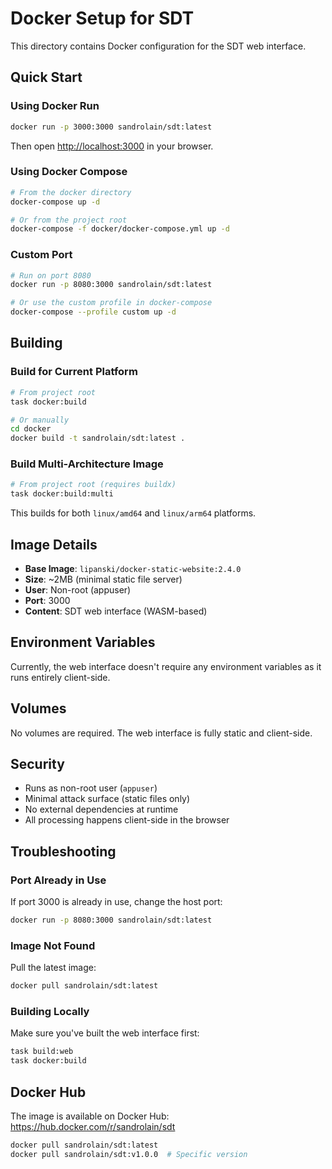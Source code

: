 # Docker Setup for SDT

This directory contains Docker configuration for the SDT web interface.

## Quick Start

### Using Docker Run

```bash
docker run -p 3000:3000 sandrolain/sdt:latest
```

Then open <http://localhost:3000> in your browser.

### Using Docker Compose

```bash
# From the docker directory
docker-compose up -d

# Or from the project root
docker-compose -f docker/docker-compose.yml up -d
```

### Custom Port

```bash
# Run on port 8080
docker run -p 8080:3000 sandrolain/sdt:latest

# Or use the custom profile in docker-compose
docker-compose --profile custom up -d
```

## Building

### Build for Current Platform

```bash
# From project root
task docker:build

# Or manually
cd docker
docker build -t sandrolain/sdt:latest .
```

### Build Multi-Architecture Image

```bash
# From project root (requires buildx)
task docker:build:multi
```

This builds for both `linux/amd64` and `linux/arm64` platforms.

## Image Details

- **Base Image**: `lipanski/docker-static-website:2.4.0`
- **Size**: ~2MB (minimal static file server)
- **User**: Non-root (appuser)
- **Port**: 3000
- **Content**: SDT web interface (WASM-based)

## Environment Variables

Currently, the web interface doesn't require any environment variables as it runs entirely client-side.

## Volumes

No volumes are required. The web interface is fully static and client-side.

## Security

- Runs as non-root user (`appuser`)
- Minimal attack surface (static files only)
- No external dependencies at runtime
- All processing happens client-side in the browser

## Troubleshooting

### Port Already in Use

If port 3000 is already in use, change the host port:

```bash
docker run -p 8080:3000 sandrolain/sdt:latest
```

### Image Not Found

Pull the latest image:

```bash
docker pull sandrolain/sdt:latest
```

### Building Locally

Make sure you've built the web interface first:

```bash
task build:web
task docker:build
```

## Docker Hub

The image is available on Docker Hub: <https://hub.docker.com/r/sandrolain/sdt>

```bash
docker pull sandrolain/sdt:latest
docker pull sandrolain/sdt:v1.0.0  # Specific version
```
